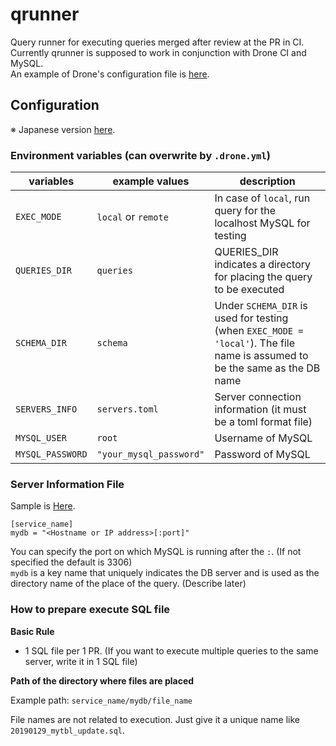 # qrunner
Query runner for executing queries merged after review at the PR in CI.  
Currently qrunner is supposed to work in conjunction with Drone CI and MySQL.  
An example of Drone's configuration file is [here](.drone.yml).  

## Configuration

※ Japanese version [here](docs/README_japanese_ver.md).  

### Environment variables (can overwrite by `.drone.yml`)

| variables | example values | description |
| --------- | ------ | ----------- |
| `EXEC_MODE` | `local` or `remote` | In case of `local`, run query for the localhost MySQL for testing |
| `QUERIES_DIR` | `queries` | QUERIES_DIR indicates a directory for placing the query to be executed |
| `SCHEMA_DIR` | `schema` | Under `SCHEMA_DIR` is used for testing (when `EXEC_MODE = 'local'`).  The file name is assumed to be the same as the DB name |
| `SERVERS_INFO` | `servers.toml` | Server connection information (it must be a toml format file) |
| `MYSQL_USER`| `root` | Username of MySQL |
| `MYSQL_PASSWORD`| `"your_mysql_password"` | Password of MySQL |

### Server Information File
Sample is [Here](servers.toml).  
```
[service_name]
mydb = "<Hostname or IP address>[:port]"
```
You can specify the port on which MySQL is running after the  `:`. (If not specified the default is 3306)  
`mydb` is a key name that uniquely indicates the DB server and is used as the directory name of the place of the query.  (Describe later)  

### How to prepare execute SQL file
**Basic Rule**  

- 1 SQL file per 1 PR. (If you want to execute multiple queries to the same server, write it in 1 SQL file)  

**Path of the directory where files are placed**  

Example path: `service_name/mydb/file_name`    

File names are not related to execution. Just give it a unique name like `20190129_mytbl_update.sql`.  
